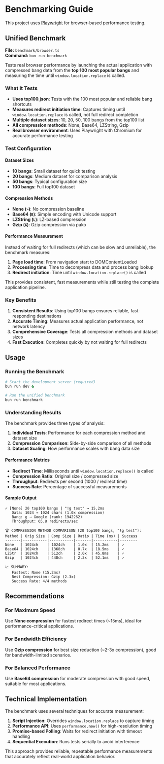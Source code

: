 # Benchmarking Guide

This project uses [Playwright](https://playwright.dev/) for browser-based performance testing.

## Unified Benchmark

**File:** `benchmark/browser.ts`  
**Command:** `bun run benchmark`

Tests real browser performance by launching the actual application with compressed bang data from the **top 100 most popular bangs** and measuring the time until `window.location.replace` is called.

### What It Tests

- **Uses top100.json**: Tests with the 100 most popular and reliable bang shortcuts
- **Measures redirect initiation time**: Captures timing until `window.location.replace` is called, not full redirect completion
- **Multiple dataset sizes**: 10, 20, 50, 100 bangs from the top100 list
- **All compression methods**: None, Base64, LZString, Gzip
- **Real browser environment**: Uses Playwright with Chromium for accurate performance testing

### Test Configuration

#### Dataset Sizes

- **10 bangs**: Small dataset for quick testing
- **20 bangs**: Medium dataset for comparison analysis
- **50 bangs**: Typical configuration size
- **100 bangs**: Full top100 dataset

#### Compression Methods

- **None (`>`)**: No compression baseline
- **Base64 (`B`)**: Simple encoding with Unicode support
- **LZString (`L`)**: LZ-based compression
- **Gzip (`G`)**: Gzip compression via pako

#### Performance Measurement

Instead of waiting for full redirects (which can be slow and unreliable), the benchmark measures:

1. **Page load time**: From navigation start to DOMContentLoaded
2. **Processing time**: Time to decompress data and process bang lookup
3. **Redirect initiation**: Time until `window.location.replace()` is called

This provides consistent, fast measurements while still testing the complete application pipeline.

### Key Benefits

1. **Consistent Results**: Using top100 bangs ensures reliable, fast-responding destinations
2. **Accurate Timing**: Measures actual application performance, not network latency
3. **Comprehensive Coverage**: Tests all compression methods and dataset sizes
4. **Fast Execution**: Completes quickly by not waiting for full redirects

## Usage

### Running the Benchmark

```bash
# Start the development server (required)
bun run dev &

# Run the unified benchmark
bun run benchmark
```

### Understanding Results

The benchmark provides three types of analysis:

1. **Individual Tests**: Performance for each compression method and dataset size
2. **Compression Comparison**: Side-by-side comparison of all methods
3. **Dataset Scaling**: How performance scales with bang data size

#### Performance Metrics

- **Redirect Time**: Milliseconds until `window.location.replace()` is called
- **Compression Ratio**: Original size / compressed size
- **Throughput**: Redirects per second (1000 / redirect time)
- **Success Rate**: Percentage of successful measurements

#### Sample Output

```
✓ [None] 20 top100 bangs | "!g test" → 15.2ms
   Data: 1024 → 1024 chars (1.0x compression)
   Bang: g → Google (rank: 1942262)
   Throughput: 65.8 redirects/sec

🏆 COMPRESSION METHOD COMPARISON (20 top100 bangs, "!g test"):
Method | Orig Size | Comp Size | Ratio | Time (ms) | Success
-------|-----------|-----------|-------|-----------|--------
None   | 1024ch    | 1024ch    | 1.0x  | 15.2ms    | ✓
Base64 | 1024ch    | 1368ch    | 0.7x  | 18.5ms    | ✓
LZStr  | 1024ch    | 512ch     | 2.0x  | 45.8ms    | ✓
Gzip   | 1024ch    | 448ch     | 2.3x  | 52.1ms    | ✓

📈 SUMMARY:
   Fastest: None (15.2ms)
   Best Compression: Gzip (2.3x)
   Success Rate: 4/4 methods
```

## Recommendations

### For Maximum Speed

Use **None compression** for fastest redirect times (~15ms), ideal for performance-critical applications.

### For Bandwidth Efficiency

Use **Gzip compression** for best size reduction (~2-3x compression), good for bandwidth-limited scenarios.

### For Balanced Performance

Use **Base64 compression** for moderate compression with good speed, suitable for most applications.

## Technical Implementation

The benchmark uses several techniques for accurate measurement:

1. **Script Injection**: Overrides `window.location.replace` to capture timing
2. **Performance API**: Uses `performance.now()` for high-resolution timing
3. **Promise-based Polling**: Waits for redirect initiation with timeout handling
4. **Sequential Execution**: Runs tests serially to avoid interference

This approach provides reliable, repeatable performance measurements that accurately reflect real-world application behavior.
